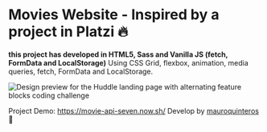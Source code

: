 # Movies Website - Inspired by a project in Platzi 🔥

**this project has developed in HTML5, Sass and Vanilla JS (fetch, FormData and LocalStorage)**
Using CSS Grid, flexbox, animation, media queries, fetch, FormData and LocalStorage.

![Design preview for the Huddle landing page with alternating feature blocks coding challenge](https://repository-images.githubusercontent.com/265067862/8e072d80-9f95-11ea-8c6d-ee2e16c799bb)

Project Demo: https://movie-api-seven.now.sh/
Develop by [mauroquinteros](https://twitter.com/maurooquinteros) 💚